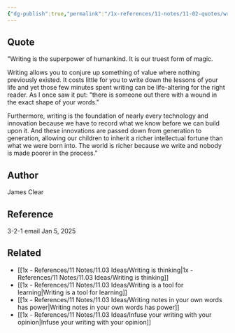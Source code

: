```yaml
---
{"dg-publish":true,"permalink":"/1x-references/11-notes/11-02-quotes/writing-is-the-superpower-of-humankind-it-is-our-truest-form-of-magic-james-clear/","title":"Writing is the superpower of humankind. It is our truest form of magic - James Clear","created":"2025-02-15T14:12:40.738+03:00","updated":"2025-02-15T14:12:40.738+03:00"}
---
```



## Quote
"Writing is the superpower of humankind. It is our truest form of magic.

Writing allows you to conjure up something of value where nothing previously existed. It costs little for you to write down the lessons of your life and yet those few minutes spent writing can be life-altering for the right reader. As I once saw it put: "there is someone out there with a wound in the exact shape of your words."

Furthermore, writing is the foundation of nearly every technology and innovation because we have to record what we know before we can build upon it. And these innovations are passed down from generation to generation, allowing our children to inherit a richer intellectual fortune than what we were born into. The world is richer because we write and nobody is made poorer in the process."

## Author
James Clear

## Reference
3-2-1 email Jan 5, 2025

## Related
- [[1x - References/11 Notes/11.03 Ideas/Writing is thinking\|1x - References/11 Notes/11.03 Ideas/Writing is thinking]]
- [[1x - References/11 Notes/11.03 Ideas/Writing is a tool for learning\|Writing is a tool for learning]]
- [[1x - References/11 Notes/11.03 Ideas/Writing notes in your own words has power\|Writing notes in your own words has power]]
- [[1x - References/11 Notes/11.03 Ideas/Infuse your writing with your opinion\|Infuse your writing with your opinion]]